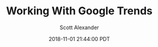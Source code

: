 ---
layout: podcast
title: "Working With Google Trends"
author: Scott Alexander
description: https://slatestarcodex.com/2018/11/01/working-with-google-trends/
date: 2018-11-01 21:44:00 PDT
length: 2200622
duration: 550
guid: working-with-google-trends
---